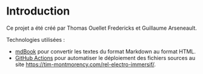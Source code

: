 # Introduction

Ce projet a été créé par Thomas Ouellet Fredericks et Guillaume Arseneault.

Technologies utilisées :
* [mdBook](https://rust-lang.github.io/mdBook/) pour convertir les textes du format Markdown au format HTML.
* [GitHub Actions](https://docs.github.com/en/actions) pour automatiser le déploiement des fichiers sources au site https://tim-montmorency.com/rel-electro-immersif/.